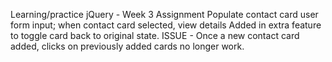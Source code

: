 Learning/practice jQuery - Week 3 Assignment
Populate contact card user form input; when contact card selected, view details
Added in extra feature to toggle card back to original state.
ISSUE - Once a new contact card added, clicks on previously added cards no longer work.